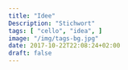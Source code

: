 ```yaml
---
title: "Idee"
Description: "Stichwort"
tags: [ "cello", "idea", ]
image: "/img/tags-bg.jpg"
date: 2017-10-22T22:08:24+02:00
draft: false
---
```


